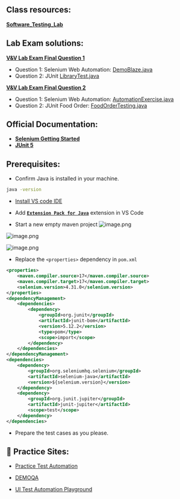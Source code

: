 ## **Class resources:**

[**Software_Testing_Lab**](https://github.com/emon-swe-sust/Software_Testing_Lab)

## Lab Exam solutions:

[**V&V Lab Exam Final Question 1**](https://docs.google.com/document/d/1oJ9uI1W8ujhsbPqnvYRATR3BcgXp8cxV3iDnMKz_0sQ/edit?usp=sharing)

- Question 1: Selenium Web Automation: [DemoBlaze.java](./src/test/java/DemoBlaze.java)
- Question 2: JUnit [LibraryTest.java](./src/test/java/LibraryTest.java)

[**V&V Lab Exam Final Question 2**](./V&V%20Lab%20Exam%202.md)

- Question 1: Selenium Web Automation: [AutomationExercise.java](./src/test/java/AutomationExercise.java)
- Question 2: JUnit Food Order: [FoodOrderTesting.java](./src/test/java/FoodOrderTesting.java)

## **Official Documentation:**

- [**Selenium Getting Started**](https://www.selenium.dev/documentation/webdriver/getting_started/)
- [**JUnit 5**](https://junit.org/junit5/)

## **Prerequisites:**

- Confirm Java is installed in your machine.

```bash
java -version
```

- [Install VS code IDE](https://code.visualstudio.com/download)

- Add [**`Extension Pack for Java`**](https://marketplace.visualstudio.com/items?itemName=vscjava.vscode-java-pack) extension in VS Code

- Start a new empty maven project
  ![image.png](https://res.cloudinary.com/djx7nzzzq/image/upload/v1747586667/o8kfofiuxi8q4qtefdef.png)

![image.png](https://res.cloudinary.com/djx7nzzzq/image/upload/v1747586676/spid6cizct492ogohsah.png)

![image.png](https://res.cloudinary.com/djx7nzzzq/image/upload/v1747586672/zbisjl4c7jcqc61slqnq.png)

- Replace the `<properties>` dependency in `pom.xml`

```xml
<properties>
	<maven.compiler.source>17</maven.compiler.source>
	<maven.compiler.target>17</maven.compiler.target>
	<selenium.version>4.31.0</selenium.version>
</properties>
<dependencyManagement>
	<dependencies>
		<dependency>
			<groupId>org.junit</groupId>
			<artifactId>junit-bom</artifactId>
			<version>5.12.2</version>
			<type>pom</type>
			<scope>import</scope>
		</dependency>
	</dependencies>
</dependencyManagement>
<dependencies>
	<dependency>
		<groupId>org.seleniumhq.selenium</groupId>
		<artifactId>selenium-java</artifactId>
		<version>${selenium.version}</version>
	</dependency>
	<dependency>
		<groupId>org.junit.jupiter</groupId>
		<artifactId>junit-jupiter</artifactId>
		<scope>test</scope>
	</dependency>
</dependencies>
```

- Prepare the test cases as you please.

## 🧪 **Practice Sites:**

- [Practice Test Automation](https://practicetestautomation.com/practice-test-login/)

- [DEMOQA](https://demoqa.com/)

- [UI Test Automation Playground](http://uitestingplayground.com/)
